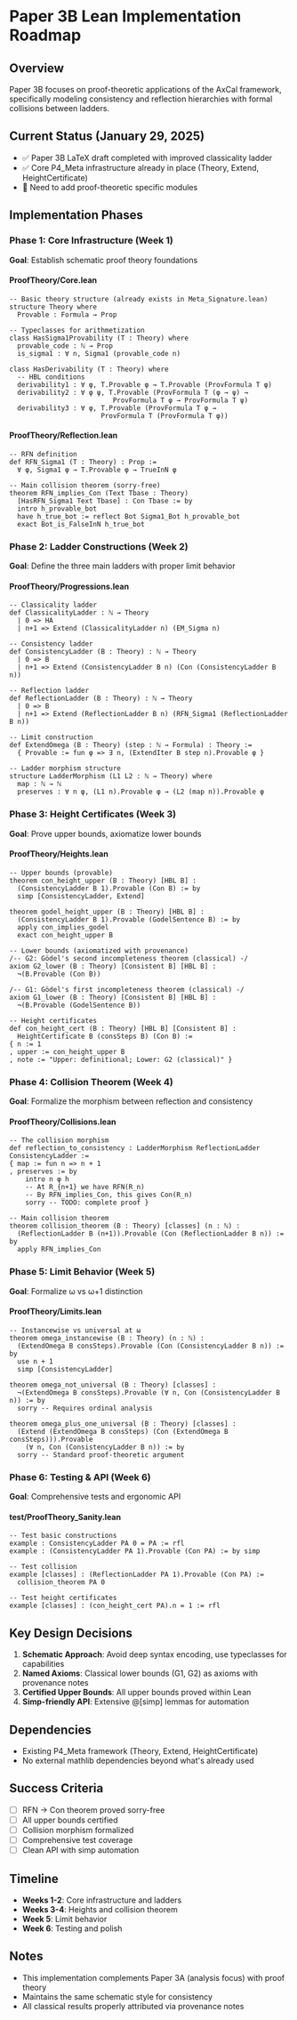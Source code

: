 # Paper 3B Lean Implementation Roadmap

## Overview
Paper 3B focuses on proof-theoretic applications of the AxCal framework, specifically modeling consistency and reflection hierarchies with formal collisions between ladders.

## Current Status (January 29, 2025)
- ✅ Paper 3B LaTeX draft completed with improved classicality ladder
- ✅ Core P4_Meta infrastructure already in place (Theory, Extend, HeightCertificate)
- 🔸 Need to add proof-theoretic specific modules

## Implementation Phases

### Phase 1: Core Infrastructure (Week 1)
**Goal**: Establish schematic proof theory foundations

#### ProofTheory/Core.lean
```lean
-- Basic theory structure (already exists in Meta_Signature.lean)
structure Theory where
  Provable : Formula → Prop

-- Typeclasses for arithmetization
class HasSigma1Provability (T : Theory) where
  provable_code : ℕ → Prop
  is_sigma1 : ∀ n, Sigma1 (provable_code n)

class HasDerivability (T : Theory) where
  -- HBL conditions
  derivability1 : ∀ φ, T.Provable φ → T.Provable (ProvFormula T φ)
  derivability2 : ∀ φ ψ, T.Provable (ProvFormula T (φ → ψ) → 
                          ProvFormula T φ → ProvFormula T ψ)
  derivability3 : ∀ φ, T.Provable (ProvFormula T φ → 
                       ProvFormula T (ProvFormula T φ))
```

#### ProofTheory/Reflection.lean
```lean
-- RFN definition
def RFN_Sigma1 (T : Theory) : Prop :=
  ∀ φ, Sigma1 φ → T.Provable φ → TrueInN φ

-- Main collision theorem (sorry-free)
theorem RFN_implies_Con (Text Tbase : Theory) 
  [HasRFN_Sigma1 Text Tbase] : Con Tbase := by
  intro h_provable_bot
  have h_true_bot := reflect Bot Sigma1_Bot h_provable_bot
  exact Bot_is_FalseInN h_true_bot
```

### Phase 2: Ladder Constructions (Week 2)
**Goal**: Define the three main ladders with proper limit behavior

#### ProofTheory/Progressions.lean
```lean
-- Classicality ladder
def ClassicalityLadder : ℕ → Theory
  | 0 => HA
  | n+1 => Extend (ClassicalityLadder n) (EM_Sigma n)

-- Consistency ladder  
def ConsistencyLadder (B : Theory) : ℕ → Theory
  | 0 => B
  | n+1 => Extend (ConsistencyLadder B n) (Con (ConsistencyLadder B n))

-- Reflection ladder
def ReflectionLadder (B : Theory) : ℕ → Theory
  | 0 => B
  | n+1 => Extend (ReflectionLadder B n) (RFN_Sigma1 (ReflectionLadder B n))

-- Limit construction
def ExtendOmega (B : Theory) (step : ℕ → Formula) : Theory :=
  { Provable := fun φ => ∃ n, (ExtendIter B step n).Provable φ }

-- Ladder morphism structure
structure LadderMorphism (L1 L2 : ℕ → Theory) where
  map : ℕ → ℕ
  preserves : ∀ n φ, (L1 n).Provable φ → (L2 (map n)).Provable φ
```

### Phase 3: Height Certificates (Week 3)
**Goal**: Prove upper bounds, axiomatize lower bounds

#### ProofTheory/Heights.lean
```lean
-- Upper bounds (provable)
theorem con_height_upper (B : Theory) [HBL B] :
  (ConsistencyLadder B 1).Provable (Con B) := by
  simp [ConsistencyLadder, Extend]

theorem godel_height_upper (B : Theory) [HBL B] :
  (ConsistencyLadder B 1).Provable (GodelSentence B) := by
  apply con_implies_godel
  exact con_height_upper B

-- Lower bounds (axiomatized with provenance)
/-- G2: Gödel's second incompleteness theorem (classical) -/
axiom G2_lower (B : Theory) [Consistent B] [HBL B] :
  ¬(B.Provable (Con B))

/-- G1: Gödel's first incompleteness theorem (classical) -/
axiom G1_lower (B : Theory) [Consistent B] [HBL B] :
  ¬(B.Provable (GodelSentence B))

-- Height certificates
def con_height_cert (B : Theory) [HBL B] [Consistent B] :
  HeightCertificate B (consSteps B) (Con B) :=
{ n := 1
, upper := con_height_upper B
, note := "Upper: definitional; Lower: G2 (classical)" }
```

### Phase 4: Collision Theorem (Week 4)
**Goal**: Formalize the morphism between reflection and consistency

#### ProofTheory/Collisions.lean
```lean
-- The collision morphism
def reflection_to_consistency : LadderMorphism ReflectionLadder ConsistencyLadder :=
{ map := fun n => n + 1
, preserves := by
    intro n φ h
    -- At R_{n+1} we have RFN(R_n)
    -- By RFN_implies_Con, this gives Con(R_n)
    sorry -- TODO: complete proof }

-- Main collision theorem
theorem collision_theorem (B : Theory) [classes] (n : ℕ) :
  (ReflectionLadder B (n+1)).Provable (Con (ReflectionLadder B n)) := by
  apply RFN_implies_Con
```

### Phase 5: Limit Behavior (Week 5)
**Goal**: Formalize ω vs ω+1 distinction

#### ProofTheory/Limits.lean
```lean
-- Instancewise vs universal at ω
theorem omega_instancewise (B : Theory) (n : ℕ) :
  (ExtendOmega B consSteps).Provable (Con (ConsistencyLadder B n)) := by
  use n + 1
  simp [ConsistencyLadder]

theorem omega_not_universal (B : Theory) [classes] :
  ¬(ExtendOmega B consSteps).Provable (∀ n, Con (ConsistencyLadder B n)) := by
  sorry -- Requires ordinal analysis

theorem omega_plus_one_universal (B : Theory) [classes] :
  (Extend (ExtendOmega B consSteps) (Con (ExtendOmega B consSteps))).Provable
    (∀ n, Con (ConsistencyLadder B n)) := by
  sorry -- Standard proof-theoretic argument
```

### Phase 6: Testing & API (Week 6)
**Goal**: Comprehensive tests and ergonomic API

#### test/ProofTheory_Sanity.lean
```lean
-- Test basic constructions
example : ConsistencyLadder PA 0 = PA := rfl
example : (ConsistencyLadder PA 1).Provable (Con PA) := by simp

-- Test collision
example [classes] : (ReflectionLadder PA 1).Provable (Con PA) := 
  collision_theorem PA 0

-- Test height certificates
example [classes] : (con_height_cert PA).n = 1 := rfl
```

## Key Design Decisions

1. **Schematic Approach**: Avoid deep syntax encoding, use typeclasses for capabilities
2. **Named Axioms**: Classical lower bounds (G1, G2) as axioms with provenance notes
3. **Certified Upper Bounds**: All upper bounds proved within Lean
4. **Simp-friendly API**: Extensive @[simp] lemmas for automation

## Dependencies
- Existing P4_Meta framework (Theory, Extend, HeightCertificate)
- No external mathlib dependencies beyond what's already used

## Success Criteria
- [ ] RFN → Con theorem proved sorry-free
- [ ] All upper bounds certified
- [ ] Collision morphism formalized
- [ ] Comprehensive test coverage
- [ ] Clean API with simp automation

## Timeline
- **Weeks 1-2**: Core infrastructure and ladders
- **Weeks 3-4**: Heights and collision theorem
- **Week 5**: Limit behavior
- **Week 6**: Testing and polish

## Notes
- This implementation complements Paper 3A (analysis focus) with proof theory
- Maintains the same schematic style for consistency
- All classical results properly attributed via provenance notes